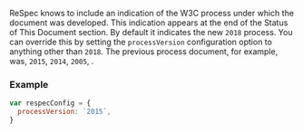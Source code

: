 ReSpec knows to include an indication of the W3C process under which the document was developed. This indication appears at the end of the Status of This Document section. By default it indicates the new `2018` process. You can override this by setting the `processVersion` configuration option to anything other than `2018`. The previous process document, for example, was, `2015`, `2014`, `2005`, .

### Example

```js
var respecConfig = {
  processVersion: `2015`,
}
```
